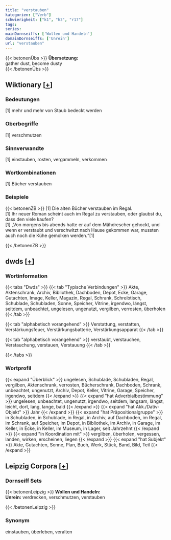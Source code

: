 ```yaml
---
title: "verstauben"
kategorien: ["Verb"]
schwierigkeit: ["k1", "h3", "r17"]
tags:
series:
mainDornseiffs: ['Wollen und Handeln']
domainDornseiffs: ['Unrein']
url: "verstauben"
---
```


{{< betonenÜbs >}}
**Übersetzung:**  
gather dust, become  dusty  
{{< /betonenÜbs >}}

## Wiktionary [[+](https://de.wiktionary.org/wiki/verstauben)]

### Bedeutungen
[1] mehr und mehr von Staub bedeckt werden  

### Oberbegriffe
[1] verschmutzen  

### Sinnverwandte
[1] einstauben, rosten, vergammeln, verkommen  

### Wortkombinationen
[1] Bücher verstauben  

### Beispiele
{{< betonenZB >}}
[1] Die alten Bücher verstauben im Regal.  
[1] Ihr neuer Roman scheint auch im Regal zu verstauben, oder glaubst du, dass den viele kaufen?  
[1] „Von morgens bis abends hatte er auf dem Mähdrescher gehockt, und wenn er verstaubt und verschwitzt nach Hause gekommen war, mussten auch noch die Kühe gemolken werden.“[1]  

{{< /betonenZB >}}


## dwds [[+](https://www.dwds.de/wb/verstauben)]

### Wortinformation
{{< tabs "Dwds" >}}
{{< tab "Typische Verbindungen" >}}
Akte, Aktenschrank, Archiv, Bibliothek, Dachboden, Depot, Ecke, Garage, Gutachten, Image, Keller, Magazin, Regal, Schrank, Schreibtisch, Schublade, Schubladen, Sonne, Speicher, Vitrine, irgendwo, längst, seitdem, unbeachtet, ungelesen, ungenutzt, vergilben, verrosten, überholen
{{< /tab >}}

{{< tab "alphabetisch vorangehend" >}}
Verstattung, verstatten, Verstärkungsfeuer, Verstärkungsbatterie, Verstärkungsapparat
{{< /tab >}}

{{< tab "alphabetisch vorangehend" >}}
verstaubt, verstauchen, Verstauchung, verstauen, Verstauung
{{< /tab >}}

{{< /tabs >}}

### Wortprofil
{{< expand "Überblick" >}} ungelesen, Schublade, Schubladen, Regal, vergilben, Aktenschrank, verrosten, Bücherschrank, Dachboden, Schrank, unbeachtet, ungenutzt, Archiv, Depot, Keller, Vitrine, Garage, Speicher, irgendwo, seitdem {{< /expand >}}
{{< expand "hat Adverbialbestimmung" >}} ungelesen, unbeachtet, ungenutzt, irgendwo, seitdem, langsam, längst, leicht, dort, lang, lange, bald {{< /expand >}}
{{< expand "hat Akk./Dativ-Objekt" >}} Jahr {{< /expand >}}
{{< expand "hat Präpositionalgruppe" >}} in Schubladen, in Schublade, in Regal, in Archiv, auf Dachboden, im Regal, im Schrank, auf Speicher, im Depot, in Bibliothek, im Archiv, in Garage, im Keller, in Ecke, in Keller, im Museum, in Lager, seit Jahrzehnt {{< /expand >}}
{{< expand "in Koordination mit" >}} vergilben, überholen, vergessen, landen, wirken, erscheinen, liegen {{< /expand >}}
{{< expand "hat Subjekt" >}} Akte, Gutachten, Sonne, Plan, Buch, Werk, Stück, Band, Bild, Teil {{< /expand >}}

## Leipzig Corpora [[+](https://corpora.uni-leipzig.de/en/res?word=verstauben&corpusId=deu_newscrawl-public_2018)]

### Dornseiff Sets
{{< betonenLeipzig >}}
**Wollen und Handeln:**  
**Unrein:** verdrecken, verschmutzen, verstauben  

{{< /betonenLeipzig >}}

### Synonym
einstauben, überleben, veralten

